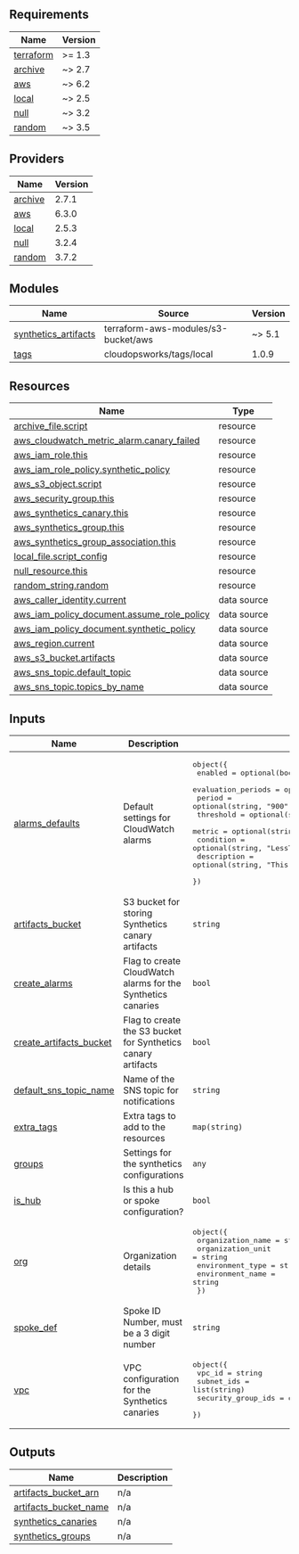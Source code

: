 ## Requirements

| Name | Version |
|------|---------|
| <a name="requirement_terraform"></a> [terraform](#requirement\_terraform) | >= 1.3 |
| <a name="requirement_archive"></a> [archive](#requirement\_archive) | ~> 2.7 |
| <a name="requirement_aws"></a> [aws](#requirement\_aws) | ~> 6.2 |
| <a name="requirement_local"></a> [local](#requirement\_local) | ~> 2.5 |
| <a name="requirement_null"></a> [null](#requirement\_null) | ~> 3.2 |
| <a name="requirement_random"></a> [random](#requirement\_random) | ~> 3.5 |

## Providers

| Name | Version |
|------|---------|
| <a name="provider_archive"></a> [archive](#provider\_archive) | 2.7.1 |
| <a name="provider_aws"></a> [aws](#provider\_aws) | 6.3.0 |
| <a name="provider_local"></a> [local](#provider\_local) | 2.5.3 |
| <a name="provider_null"></a> [null](#provider\_null) | 3.2.4 |
| <a name="provider_random"></a> [random](#provider\_random) | 3.7.2 |

## Modules

| Name | Source | Version |
|------|--------|---------|
| <a name="module_synthetics_artifacts"></a> [synthetics\_artifacts](#module\_synthetics\_artifacts) | terraform-aws-modules/s3-bucket/aws | ~> 5.1 |
| <a name="module_tags"></a> [tags](#module\_tags) | cloudopsworks/tags/local | 1.0.9 |

## Resources

| Name | Type |
|------|------|
| [archive_file.script](https://registry.terraform.io/providers/hashicorp/archive/latest/docs/resources/file) | resource |
| [aws_cloudwatch_metric_alarm.canary_failed](https://registry.terraform.io/providers/hashicorp/aws/latest/docs/resources/cloudwatch_metric_alarm) | resource |
| [aws_iam_role.this](https://registry.terraform.io/providers/hashicorp/aws/latest/docs/resources/iam_role) | resource |
| [aws_iam_role_policy.synthetic_policy](https://registry.terraform.io/providers/hashicorp/aws/latest/docs/resources/iam_role_policy) | resource |
| [aws_s3_object.script](https://registry.terraform.io/providers/hashicorp/aws/latest/docs/resources/s3_object) | resource |
| [aws_security_group.this](https://registry.terraform.io/providers/hashicorp/aws/latest/docs/resources/security_group) | resource |
| [aws_synthetics_canary.this](https://registry.terraform.io/providers/hashicorp/aws/latest/docs/resources/synthetics_canary) | resource |
| [aws_synthetics_group.this](https://registry.terraform.io/providers/hashicorp/aws/latest/docs/resources/synthetics_group) | resource |
| [aws_synthetics_group_association.this](https://registry.terraform.io/providers/hashicorp/aws/latest/docs/resources/synthetics_group_association) | resource |
| [local_file.script_config](https://registry.terraform.io/providers/hashicorp/local/latest/docs/resources/file) | resource |
| [null_resource.this](https://registry.terraform.io/providers/hashicorp/null/latest/docs/resources/resource) | resource |
| [random_string.random](https://registry.terraform.io/providers/hashicorp/random/latest/docs/resources/string) | resource |
| [aws_caller_identity.current](https://registry.terraform.io/providers/hashicorp/aws/latest/docs/data-sources/caller_identity) | data source |
| [aws_iam_policy_document.assume_role_policy](https://registry.terraform.io/providers/hashicorp/aws/latest/docs/data-sources/iam_policy_document) | data source |
| [aws_iam_policy_document.synthetic_policy](https://registry.terraform.io/providers/hashicorp/aws/latest/docs/data-sources/iam_policy_document) | data source |
| [aws_region.current](https://registry.terraform.io/providers/hashicorp/aws/latest/docs/data-sources/region) | data source |
| [aws_s3_bucket.artifacts](https://registry.terraform.io/providers/hashicorp/aws/latest/docs/data-sources/s3_bucket) | data source |
| [aws_sns_topic.default_topic](https://registry.terraform.io/providers/hashicorp/aws/latest/docs/data-sources/sns_topic) | data source |
| [aws_sns_topic.topics_by_name](https://registry.terraform.io/providers/hashicorp/aws/latest/docs/data-sources/sns_topic) | data source |

## Inputs

| Name | Description | Type | Default | Required |
|------|-------------|------|---------|:--------:|
| <a name="input_alarms_defaults"></a> [alarms\_defaults](#input\_alarms\_defaults) | Default settings for CloudWatch alarms | <pre>object({<br/>    enabled            = optional(bool, true)<br/>    evaluation_periods = optional(string, "1")<br/>    period             = optional(string, "900")<br/>    threshold          = optional(string, "90")<br/>    metric             = optional(string, "SuccessPercent")<br/>    condition          = optional(string, "LessThanThreshold")<br/>    description        = optional(string, "This alarm is triggered when the canary fails.")<br/>  })</pre> | `{}` | no |
| <a name="input_artifacts_bucket"></a> [artifacts\_bucket](#input\_artifacts\_bucket) | S3 bucket for storing Synthetics canary artifacts | `string` | `""` | no |
| <a name="input_create_alarms"></a> [create\_alarms](#input\_create\_alarms) | Flag to create CloudWatch alarms for the Synthetics canaries | `bool` | `true` | no |
| <a name="input_create_artifacts_bucket"></a> [create\_artifacts\_bucket](#input\_create\_artifacts\_bucket) | Flag to create the S3 bucket for Synthetics canary artifacts | `bool` | `false` | no |
| <a name="input_default_sns_topic_name"></a> [default\_sns\_topic\_name](#input\_default\_sns\_topic\_name) | Name of the SNS topic for notifications | `string` | `""` | no |
| <a name="input_extra_tags"></a> [extra\_tags](#input\_extra\_tags) | Extra tags to add to the resources | `map(string)` | `{}` | no |
| <a name="input_groups"></a> [groups](#input\_groups) | Settings for the synthetics configurations | `any` | `[]` | no |
| <a name="input_is_hub"></a> [is\_hub](#input\_is\_hub) | Is this a hub or spoke configuration? | `bool` | `false` | no |
| <a name="input_org"></a> [org](#input\_org) | Organization details | <pre>object({<br/>    organization_name = string<br/>    organization_unit = string<br/>    environment_type  = string<br/>    environment_name  = string<br/>  })</pre> | n/a | yes |
| <a name="input_spoke_def"></a> [spoke\_def](#input\_spoke\_def) | Spoke ID Number, must be a 3 digit number | `string` | `"001"` | no |
| <a name="input_vpc"></a> [vpc](#input\_vpc) | VPC configuration for the Synthetics canaries | <pre>object({<br/>    vpc_id             = string<br/>    subnet_ids         = list(string)<br/>    security_group_ids = optional(list(string), [])<br/>  })</pre> | n/a | yes |

## Outputs

| Name | Description |
|------|-------------|
| <a name="output_artifacts_bucket_arn"></a> [artifacts\_bucket\_arn](#output\_artifacts\_bucket\_arn) | n/a |
| <a name="output_artifacts_bucket_name"></a> [artifacts\_bucket\_name](#output\_artifacts\_bucket\_name) | n/a |
| <a name="output_synthetics_canaries"></a> [synthetics\_canaries](#output\_synthetics\_canaries) | n/a |
| <a name="output_synthetics_groups"></a> [synthetics\_groups](#output\_synthetics\_groups) | n/a |
